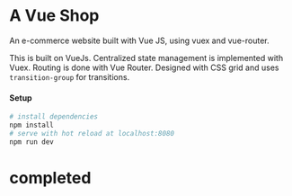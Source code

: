 # A Vue Shop

An e-commerce website built with Vue JS, using vuex and vue-router.

This is built on VueJs. Centralized state management is implemented with Vuex. Routing is done with Vue Router.
Designed with CSS grid and uses `transition-group` for transitions.

#### Setup

``` bash
# install dependencies
npm install
# serve with hot reload at localhost:8080
npm run dev
```
# completed
